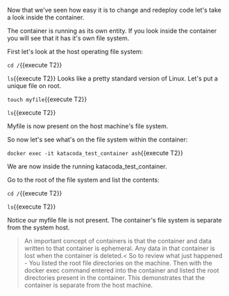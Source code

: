 Now that we've seen how easy it is to change and redeploy code let's take a look inside the container.

The container is running as its own entity.  If you look inside the container you will see that it has it's own file system.

First let's look at the host operating file system:

`cd /`{{execute T2}}

`ls`{{execute T2}}
Looks like a pretty standard version of Linux.  Let's put a unique file on root.

`touch myfile`{{execute T2}}

`ls`{{execute T2}}

Myfile is now present on the host machine's file system.

So now let's see what's on the file system within the container:

`docker exec -it katacoda_test_container ash`{{execute T2}}

We are now inside the running katacoda_test_container.

Go to the root of the file system and list the contents:

`cd /`{{execute T2}}

`ls`{{execute T2}}

Notice our myfile file is not present.  The container's file system is separate from the system host.

>An important concept of containers is that the container and data written to that container is ephemeral.  Any data in that container is lost when the container is deleted.<
So to review what just happened -  You listed the root file directories on the machine.  Then with the docker exec command entered into the container and listed the root directories present in the container.  This demonstrates that the container is separate from the host machine.



